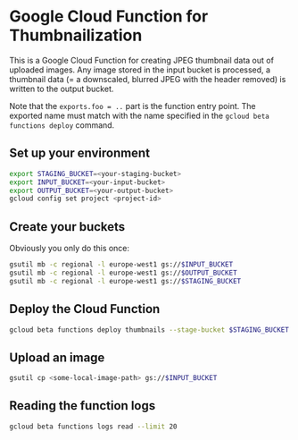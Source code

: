 # Google Cloud Function for Thumbnailization

This is a Google Cloud Function for creating JPEG thumbnail data out of uploaded images. Any image stored in the input bucket is processed, a thumbnail data (= a downscaled, blurred JPEG with the header removed) is written to the output bucket.

Note that the `exports.foo = ..` part is the function entry point. The exported name must match with the name specified in the `gcloud beta functions deploy` command.

## Set up your environment

```sh
export STAGING_BUCKET=<your-staging-bucket>
export INPUT_BUCKET=<your-input-bucket>
export OUTPUT_BUCKET=<your-output-bucket>
gcloud config set project <project-id>
```

## Create your buckets

Obviously you only do this once:

```sh
gsutil mb -c regional -l europe-west1 gs://$INPUT_BUCKET
gsutil mb -c regional -l europe-west1 gs://$OUTPUT_BUCKET
gsutil mb -c regional -l europe-west1 gs://$STAGING_BUCKET
```

## Deploy the Cloud Function

```sh
gcloud beta functions deploy thumbnails --stage-bucket $STAGING_BUCKET --trigger-bucket $INPUT_BUCKET
```

## Upload an image

```sh
gsutil cp <some-local-image-path> gs://$INPUT_BUCKET
```

## Reading the function logs

```sh
gcloud beta functions logs read --limit 20
```

